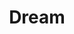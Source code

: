---
title: "Dream"
permalink: /spells/dream/
tags:
  - Spell
available_for:
  - Bard
  - Warlock
  - Wizard
level: "5th Level"
school: "Illusion"
range: "Special"
comp:
  - V
  - S
  - M
material: "a handful of sand, a dab of ink, and a writing quill plucked from a sleeping bird."
duration: "8 hours"
cast_time: "1 Minute"
attack: "WIS Save"
effect: "Psychic"
description: |
  This spell shapes a creature's dreams. Choose a creature known to you as the target of this spell. The target must be on the same plane of existence as you. Creatures that don't sleep, such as elves, can't be contacted by this spell. You, or a willing creature you touch, enters a trance state, acting as a messenger.

  While in the trance, the messenger is aware of his or her surroundings, but can't take actions or move.

  If the target is asleep, the messenger appears in the target's dreams and can converse with the target as long as it remains asleep, through the duration of the spell. The messenger can also shape the environment of the dream, creating landscapes, objects, and other images. The messenger can emerge from the trance at any time, ending the effect of the spell early. The target recalls the dream perfectly upon waking. If the target is awake when you cast the spell, the messenger knows it, and can either end the trance (and the spell) or wait for the target to fall asleep, at which point the messenger appears in the target's dreams.

  You can make the messenger appear monstrous and terrifying to the target. If you do, the messenger can deliver a message of no more than ten words and then the target must make a wisdom saving throw. On a failed save, echoes of the phantasmal monstrosity spawn a nightmare that lasts the duration of the target's sleep and prevents the target from gaining any benefit from that rest. In addition, when the target wakes up, it takes 3d6 psychic damage.

  If you have a body part, lock of hair, clipping from a nail, or similar portion of the target's body, the target makes its saving throw with disadvantage.
excerpt: "This spell shapes a creature's dreams."
source: "Basic Rules"
---